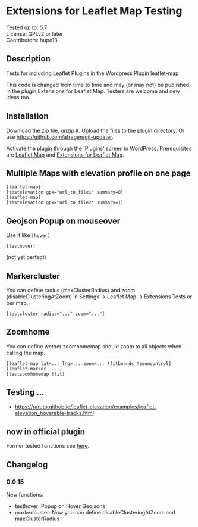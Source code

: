 # Extensions for Leaflet Map Testing

Tested up to: 5.7  
License: GPLv2 or later  
Contributors: hupe13

## Description

Tests for including Leaflet Plugins in the Wordpress Plugin leaflet-map

This code is changed from time to time and may (or may not) be published in the plugin Extensions for Leaflet Map. Testers are welcome and new ideas too.

<h2>Installation</h2>

Download the zip file, unzip it. Upload the files to the plugin directory.
Or use https://github.com/afragen/git-updater.

Activate the plugin through the 'Plugins' screen in WordPress.
Prerequisites are <a href="https://wordpress.org/plugins/leaflet-map/">Leaflet Map</a> and <a href="https://wordpress.org/plugins/extensions-leaflet-map/">Extensions for Leaflet Map</a>.

<h2>Multiple Maps with elevation profile on one page</h2>

```
[leaflet-map]
[testelevation gpx="url_to_file1" summary=0]
[leaflet-map]
[testelevation gpx="url_to_file2" summary=1]
```

<h2>Geojson Popup on mouseover</h2>

Use it like <code>[hover]</code>

```
[testhover]
```
(not yet perfect)

<h2>Markercluster</h2>

You can define radius (maxClusterRadius) and zoom (disableClusteringAtZoom) in Settings -> Leaflet Map -> Extensions Tests or per map.
```
[testcluster radius="..." zoom="..."]
```

<h2>Zoomhome</h2>

You can define wether zoomhomemap should zoom to all objects when calling the map.

```
[leaflet-map lat=... lng=... zoom=... !fitbounds !zoomcontrol]
[leaflet-marker ....]
[testzoomhomemap !fit]
```

<h2>Testing ... </h2>

+ https://raruto.github.io/leaflet-elevation/examples/leaflet-elevation_hoverable-tracks.html

<h2>now in official plugin</h2>
Former tested functions see <a href="https://github.com/hupe13/extensions-leaflet-map/">here</a>.

## Changelog

### 0.0.15
New functions:
* testhover: Popup on Hover Geojsons
* markercluster: Now you can define disableClusteringAtZoom and maxClusterRadius
